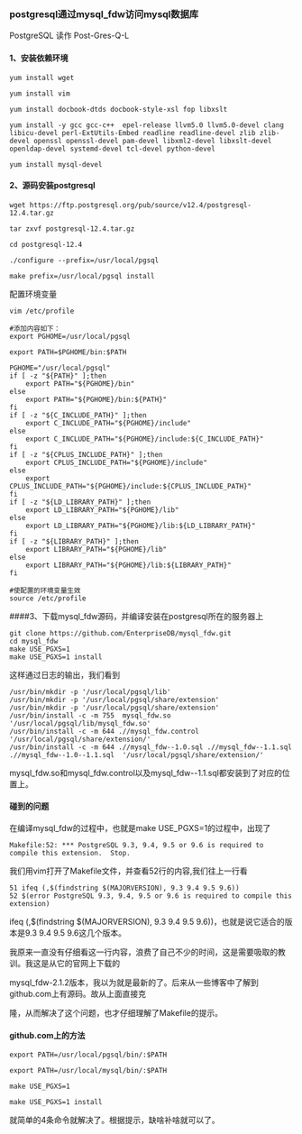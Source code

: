 ### postgresql通过mysql_fdw访问mysql数据库

PostgreSQL 读作 Post-Gres-Q-L

#### 1、安装依赖环境

```
yum install wget

yum install vim 

yum install docbook-dtds docbook-style-xsl fop libxslt 

yum install -y gcc gcc-c++  epel-release llvm5.0 llvm5.0-devel clang libicu-devel perl-ExtUtils-Embed readline readline-devel zlib zlib-devel openssl openssl-devel pam-devel libxml2-devel libxslt-devel openldap-devel systemd-devel tcl-devel python-devel

yum install mysql-devel
```

#### 2、源码安装postgresql

```
wget https://ftp.postgresql.org/pub/source/v12.4/postgresql-12.4.tar.gz

tar zxvf postgresql-12.4.tar.gz

cd postgresql-12.4

./configure --prefix=/usr/local/pgsql

make prefix=/usr/local/pgsql install
```

配置环境变量

```
vim /etc/profile

#添加内容如下：
export PGHOME=/usr/local/pgsql

export PATH=$PGHOME/bin:$PATH

PGHOME="/usr/local/pgsql"
if [ -z "${PATH}" ];then
    export PATH="${PGHOME}/bin"
else
    export PATH="${PGHOME}/bin:${PATH}"
fi
if [ -z "${C_INCLUDE_PATH}" ];then
    export C_INCLUDE_PATH="${PGHOME}/include"
else
    export C_INCLUDE_PATH="${PGHOME}/include:${C_INCLUDE_PATH}"
fi
if [ -z "${CPLUS_INCLUDE_PATH}" ];then
    export CPLUS_INCLUDE_PATH="${PGHOME}/include"
else
    export CPLUS_INCLUDE_PATH="${PGHOME}/include:${CPLUS_INCLUDE_PATH}"
fi
if [ -z "${LD_LIBRARY_PATH}" ];then
    export LD_LIBRARY_PATH="${PGHOME}/lib"
else
    export LD_LIBRARY_PATH="${PGHOME}/lib:${LD_LIBRARY_PATH}"
fi
if [ -z "${LIBRARY_PATH}" ];then
    export LIBRARY_PATH="${PGHOME}/lib"
else
    export LIBRARY_PATH="${PGHOME}/lib:${LIBRARY_PATH}"
fi

#使配置的环境变量生效
source /etc/profile
```

####3、下载mysql_fdw源码，并编译安装在postgresql所在的服务器上

```
git clone https://github.com/EnterpriseDB/mysql_fdw.git
cd mysql_fdw
make USE_PGXS=1
make USE_PGXS=1 install
```

这样通过日志的输出，我们看到

```
/usr/bin/mkdir -p '/usr/local/pgsql/lib'
/usr/bin/mkdir -p '/usr/local/pgsql/share/extension'
/usr/bin/mkdir -p '/usr/local/pgsql/share/extension'
/usr/bin/install -c -m 755  mysql_fdw.so '/usr/local/pgsql/lib/mysql_fdw.so'
/usr/bin/install -c -m 644 .//mysql_fdw.control '/usr/local/pgsql/share/extension/'
/usr/bin/install -c -m 644 .//mysql_fdw--1.0.sql .//mysql_fdw--1.1.sql .//mysql_fdw--1.0--1.1.sql  '/usr/local/pgsql/share/extension/'

```

mysql_fdw.so和mysql_fdw.control以及mysql_fdw--1.1.sql都安装到了对应的位置上。

#### 碰到的问题

在编译mysql_fdw的过程中，也就是make USE_PGXS=1的过程中，出现了

```
Makefile:52: *** PostgreSQL 9.3, 9.4, 9.5 or 9.6 is required to compile this extension.  Stop.
```

我们用vim打开了Makefile文件，并查看52行的内容,我们往上一行看

```
51 ifeq (,$(findstring $(MAJORVERSION), 9.3 9.4 9.5 9.6))
52 $(error PostgreSQL 9.3, 9.4, 9.5 or 9.6 is required to compile this extension)
```

ifeq (,$(findstring $(MAJORVERSION), 9.3 9.4 9.5 9.6))，也就是说它适合的版本是9.3 9.4 9.5 9.6这几个版本。

我原来一直没有仔细看这一行内容，浪费了自己不少的时间，这是需要吸取的教训。我这是从它的官网上下载的

mysql_fdw-2.1.2版本，我以为就是最新的了。后来从一些博客中了解到github.com上有源码。故从上面直接克

隆，从而解决了这个问题，也才仔细理解了Makefile的提示。



#### github.com上的方法

```
export PATH=/usr/local/pgsql/bin/:$PATH

export PATH=/usr/local/mysql/bin/:$PATH

make USE_PGXS=1

make USE_PGXS=1 install
```

就简单的4条命令就解决了。根据提示，缺啥补啥就可以了。


